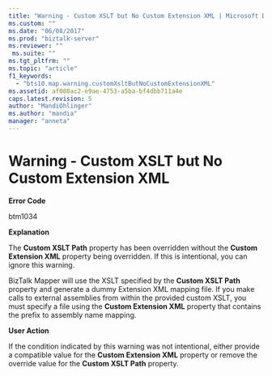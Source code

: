 ```yaml
---
title: "Warning - Custom XSLT but No Custom Extension XML | Microsoft Docs"
ms.custom: ""
ms.date: "06/08/2017"
ms.prod: "biztalk-server"
ms.reviewer: ""
 ms.suite: ""
ms.tgt_pltfrm: ""
ms.topic: "article"
f1_keywords: 
  - "bts10.map.warning.customXsltButNoCustomExtensionXML"
ms.assetid: af008ac2-e9ae-4753-a5ba-bf4dbb711a4e
caps.latest.revision: 5
author: "MandiOhlinger"
ms.author: "mandia"
manager: "anneta"
---
```

# Warning - Custom XSLT but No Custom Extension XML
**Error Code**  
  
 btm1034  
  
 **Explanation**  
  
 The **Custom XSLT Path** property has been overridden without the **Custom Extension XML** property being overridden. If this is intentional, you can ignore this warning.  
  
 BizTalk Mapper will use the XSLT specified by the **Custom XSLT Path** property and generate a dummy Extension XML mapping file. If you make calls to external assemblies from within the provided custom XSLT, you must specify a file using the **Custom Extension XML** property that contains the prefix to assembly name mapping.  
  
 **User Action**  
  
 If the condition indicated by this warning was not intentional, either provide a compatible value for the **Custom Extension XML** property or remove the override value for the **Custom XSLT Path** property.